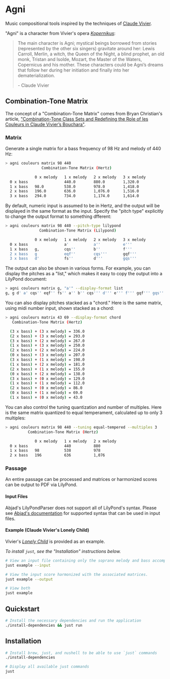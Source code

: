 # Agni

Music compositional tools inspired by the techniques of [Claude Vivier](
https://www.boosey.com/composer/Claude+Vivier "Claude Vivier").

"Agni" is a character from Vivier's opera [_Kopernikus_](
https://www.boosey.com/cr/music/Claude-Vivier-Kopernikus/47743 "Kopernikus"):

> The main character is Agni; mystical beings borrowed from stories (represented
> by the other six singers) gravitate around her: Lewis Carroll, Merlin, a witch,
> the Queen of the Night, a blind prophet, an old monk, Tristan and Isolde,
> Mozart, the Master of the Waters, Copernicus and his mother. These characters
> could be Agni’s dreams that follow her during her initiation and finally into
> her dematerialization.
>
> \- Claude Vivier

## Combination-Tone Matrix

The concept of a "Combination-Tone Matrix" comes from Bryan Christian's article,
["Combination-Tone Class Sets and Redefining the Role of les Couleurs in
Claude Vivier’s Bouchara"](https://mtosmt.org/issues/mto.14.20.2/mto.14.20.2.christian.html).

### Matrix

Generate a single matrix for a bass frequency of 98 Hz and melody of 440 Hz:

``` sh
> agni couleurs matrix 98 440
                Combination-Tone Matrix (Hertz)

             0 x melody   1 x melody   2 x melody   3 x melody
  0 x bass                440.0        880.0        1,320.0
  1 x bass   98.0         538.0        978.0        1,418.0
  2 x bass   196.0        636.0        1,076.0      1,516.0
  3 x bass   294.0        734.0        1,174.0      1,614.0
```

By default, numeric input is assumed to be in Hertz, and the output will be
displayed in the same format as the input. Specify the "pitch type" explicitly
to change the output format to something dfferent:

``` sh
> agni couleurs matrix 98 440 --pitch-type lilypond
               Combination-Tone Matrix (Lilypond)

             0 x melody   1 x melody   2 x melody   3 x melody
  0 x bass                a'           a''          e'''
  1 x bass   g,           cqs''        b''          f'''
  2 x bass   g            eqf''        cqs'''       gqf'''
  3 x bass   d'           fs''         d'''         gqs'''
```

The output can also be shown in various forms. For example, you can display the
pitches as a "list," which makes it easy to copy the output into a LilyPond document:

``` sh
> agni couleurs matrix g, "a'" --display-format list
g, g d' a' cqs'' eqf'' fs'' a'' b'' cqs''' d''' e''' f''' gqf''' gqs'''
```

You can also display pitches stacked as a "chord." Here is the same matrix,
using midi number input, shown stacked as a chord:

``` sh
> agni couleurs matrix 43 69 --display-format chord
   Combination-Tone Matrix (Hertz)

  (3 x bass) + (3 x melody) = 336.0
  (2 x bass) + (3 x melody) = 293.0
  (3 x bass) + (2 x melody) = 267.0
  (1 x bass) + (3 x melody) = 250.0
  (2 x bass) + (2 x melody) = 224.0
  (0 x bass) + (3 x melody) = 207.0
  (3 x bass) + (1 x melody) = 198.0
  (1 x bass) + (2 x melody) = 181.0
  (2 x bass) + (1 x melody) = 155.0
  (0 x bass) + (2 x melody) = 138.0
  (3 x bass) + (0 x melody) = 129.0
  (1 x bass) + (1 x melody) = 112.0
  (2 x bass) + (0 x melody) = 86.0
  (0 x bass) + (1 x melody) = 69.0
  (1 x bass) + (0 x melody) = 43.0
```

You can also control the tuning quantization and number of multiples. Here is
the same matrix quantized to equal temperament, calculated up to only 3 multiples:

``` sh
> agni couleurs matrix 98 440 --tuning equal-tempered --multiples 3
          Combination-Tone Matrix (Hertz)

             0 x melody   1 x melody   2 x melody
  0 x bass                440          880
  1 x bass   98           538          978
  2 x bass   196          636          1,076
```

### Passage

An entire passage can be processed and matrices or harmonized scores can be
output to PDF via LilyPond.

#### Input Files

Abjad's LilyPondParser does not support all of LilyPond's syntax. Please see [Abjad's
documentation](
https://abjad.github.io/api/abjad/parsers/parser.html#abjad.parsers.parser.LilyPondParser
) for supported syntax that can be used in input files.

#### Example (Claude Vivier's Lonely Child)

Vivier's [_Lonely Child_](
https://www.boosey.com/cr/music/Claude-Vivier-Lonely-Child/47752 "Lonely Child"
) is provided as an example.

_To install `just`, see the "Installation" instructions below._

``` sh
# View an input file containing only the soprano melody and bass accompaniment.
just example --input
```

``` sh
# View the input score harmonized with the associated matrices.
just example --output
```

``` sh
# View both
just example
```

## Quickstart

``` sh
# Install the necessary dependencies and run the application
./install-dependencies && just run
```

## Installation

``` sh
# Install brew, just, and nushell to be able to use `just` commands
./install-dependencies
```

``` sh
# Display all available just commands
just
```
